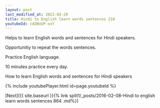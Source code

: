 ```yaml
---
layout: post
last_modified_at: 2021-03-29
title: Hindi to English learn words sentences 218 
youtubeId: cdZWxUP-xxY
---
```

 
 
Helps to learn English words and sentences for Hindi speakers.

Opportunitiy to repeat the words sentences. 

Practice English language. 
 
10 minutes practice every day. 
 
How to learn English words and sentences for Hindi speakers 
 
{% include youtubePlayer.html id=page.youtubeId %}
 
 
[Next]({{ site.baseurl }}{% link  split1/_posts/2016-02-08-Hindi to english learn words sentences 864 .md%})
 
